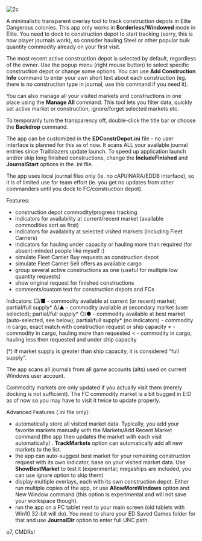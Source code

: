 ![2c](https://github.com/user-attachments/assets/b47877b9-eb5f-4e8f-af39-169bb7cdec51)

A minimalistic transparent overlay tool to track construction depots in Elite Dangerous colonies.
This app only works in **Borderless/Windowed** mode in Elite.
You need to dock to construction depot to start tracking (sorry, this is how player journals work), so consider hauling Steel or other popular bulk quantity commodity already on your first visit.

The most recent active construction depot is selected by default, regardless of the owner.
Use the popup menu (right mouse button) to select specific construction depot or change some options.
You can use **Add Construction Info** command to enter your own short text about each construction (eg. there is no construction type in journal, use this command if you need it).

You can also manage all your visited markets and constructions in one place using the **Manage All** command. This tool lets you filter data, quickly set active market or construction, ignore/forget selected markets etc.

To temporarily turn the transparency off, double-click the title bar or choose the **Backdrop** command.

The app can be customized in the **EDConstrDepot.ini** file - no user interface is planned for this as of now.
It scans ALL your available journal entries since Trailblazers update launch. 
To speed up application launch and/or skip long finished constructions, change the **IncludeFinished** and **JournalStart** options in the .ini file. 

The app uses local journal files only (ie. no cAPI/INARA/EDDB interface), so it is of limited use for team effort (ie. you get no updates from other commanders until you dock to FC/construction depot).

Features:
- construction depot commodity/progress tracking
- indicators for availability at current/recent market (available commodities sort as first)
- indicators for availablity at selected visited markets (including Fleet Carriers)
- indicators for hauling under capacity or hauling more than required (for absent-minded people like myself :)
- simulate Fleet Carrier Buy requests as construction depot
- simulate Fleet Carrier Sell offers as available cargo
- group several active constructions as one (useful for multiple low quantity requests)
- show original request for finished constructions
- comments/custom text for construction depots and FCs

Indicators:
□/■ - commodity available at current (or recent) market; partial/full supply*
∆/▲ - commodity available at secondary market (user selected); partial/full supply*
○/● - commodity available at best market (auto-selected, see below); partial/full supply*
(no indicators) - commodity in cargo, exact match with construction request or ship capacity
≠ - commodity in cargo, hauling more than requested
< - commodity in cargo, hauling less then requested and under ship capacity

(*) If market supply is greater than ship capacity, it is considered "full supply".

The app scans all journals from all game accounts (alts) used on current Windows user account.

Commodity markets are only updated if you actually visit them (merely docking is not sufficient). The FC commodity market is a bit bugged in E:D as of now so you may have to visit it twice to update properly. 

Advanced Features (.ini file only):
 - automatically store all visited market data. Typically, you add your favorite markets manually with the Markets/Add Recent Market command (the app then updates the market with each visit automatically) . **TrackMarkets** option can automatically add all new markets to the list.
 - the app can auto-suggest best market for your remaining construction request with its own indicator, base on your visited market data. Use **ShowBestMarket** to test it (experimental; megaships are included, you can use Ignore option to skip them)
 - display multiple overlays, each with its own construction depot. Either run multiple copies of the app, or use **AllowMoreWindows** option and New Window command (this option is experimental and will not save your workspace though).
 - run the app on a PC tablet next to your main screen (old tablets with Win10 32-bit will do). You need to share your ED Saved Games folder for that and use **JournalDir** option to enter full UNC path.

o7, CMDRs!

